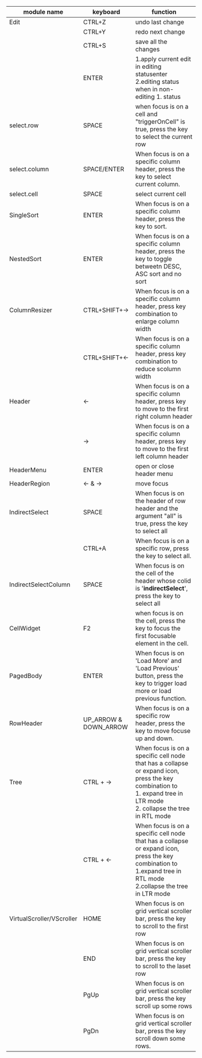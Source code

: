 | module name| keyboard| function  |
| ------------- |-------------| -----|
|Edit     | CTRL+Z  |undo last change|
|      | CTRL+Y     |redo next change |
|      | CTRL+S     |save all the changes |
|      | ENTER     |1.apply current edit in editing statusenter <br>2.editing status when in non-editing 1. status |
|select.row|SPACE|when focus is on a cell and "triggerOnCell" is true, press the key to select the current row |
|select.column| SPACE/ENTER|When focus is on a specific column header, press the key to select current column. |
|select.cell|SPACE|select current cell|
|SingleSort|	ENTER|	When focus is on a specific column header, press the key to sort.|
|NestedSort|	ENTER|	When focus is on a specific column header, press the key to toggle betweetn DESC, ASC sort and no sort|
|ColumnResizer|	CTRL+SHIFT+->|	When focus is on a specific column header, press key combination to enlarge column width|
|          |CTRL+SHIFT+<-|When focus is on a specific column header, press key combination to reduce scolumn width|
|Header| <- |When focus is on a specific column header, press key to move to the first right column header|
|      |-> |When focus is on a specific column header, press key to move to the first left column header|
|HeaderMenu|	ENTER|	open or close header menu|
|HeaderRegion|	<- & ->	|move focus
|IndirectSelect	|SPACE|	When focus is on the header of row header and the argument "all" is true, press the key to select all|
|          |CTRL+A	|When focus is on a specific row, press the key to select all.|
|IndirectSelectColumn	|SPACE|	When focus is on the cell of the header whose colid is '__indirectSelect__', press the key to select all|
|CellWidget|	F2	|when focus is on the cell, press the key to focus the first focusable element in the cell.|
PagedBody|	ENTER	|When focus is on 'Load More' and 'Load Previous' button, press the key to trigger load more or load previous function.
RowHeader|	UP_ARROW & DOWN_ARROW	|When focus is on a specific row header, press the key to move focuse up and down.|
Tree|	CTRL + ->|	When focus is on a specific cell node that has a collapse or expand icon, press the key combination to <br>1. expand tree in LTR mode<br>2. collapse the tree in RTL mode|
|      |CTRL + <- |	When focus is on a specific cell node that has a collapse or expand icon, press the key combination to <br>1.expand tree in RTL mode  <br>2.collapse the tree in LTR mode|
|VirtualScroller/VScroller|	HOME	|When focus is on grid vertical scroller bar, press the key to scroll to the first row|
|    |END|	When focus is on grid vertical scroller bar, press the key to scroll to the laset row|
|     |PgUp|When focus is on grid vertical scroller bar, press the key scroll up some rows|
|    |PgDn|	When focus is on grid vertical scroller bar, press the key scroll down some rows.|